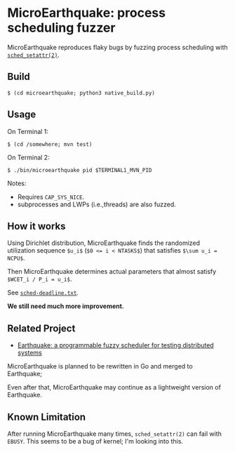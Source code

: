 # MicroEarthquake: process scheduling fuzzer

MicroEarthquake reproduces flaky bugs by fuzzing process scheduling with [`sched_setattr(2)`](http://man7.org/linux/man-pages/man2/sched_setattr.2.html).


## Build

    $ (cd microearthquake; python3 native_build.py)

## Usage
On Terminal 1:

    $ (cd /somewhere; mvn test)

On Terminal 2:

    $ ./bin/microearthquake pid $TERMINAL1_MVN_PID

Notes:

 * Requires `CAP_SYS_NICE`.
 * subprocesses and LWPs (i.e.,threads) are also fuzzed.


## How it works

Using Dirichlet distribution, MicroEarthquake finds the randomized utilization sequence `$u_i$` (`$0 <= i < NTASKS$`) that satisfies `$\sum u_i = NCPU$`.

Then MicroEarthquake determines actual parameters that almost satisfy `$WCET_i / P_i = u_i$`.

See [`sched-deadline.txt`](https://www.kernel.org/doc/Documentation/scheduler/sched-deadline.txt).

__We still need much more improvement.__


## Related Project

 * [Earthquake: a programmable fuzzy scheduler for testing distributed systems](https://github.com/osrg/earthquake)

MicroEarthquake is planned to be rewritten in Go and merged to Earthquake;

Even after that, MicroEarthquake may continue as a lightweight version of Earthquake.


## Known Limitation
After running MicroEarthquake many times, `sched_setattr(2)` can fail with `EBUSY`.
This seems to be a bug of kernel; I'm looking into this.

